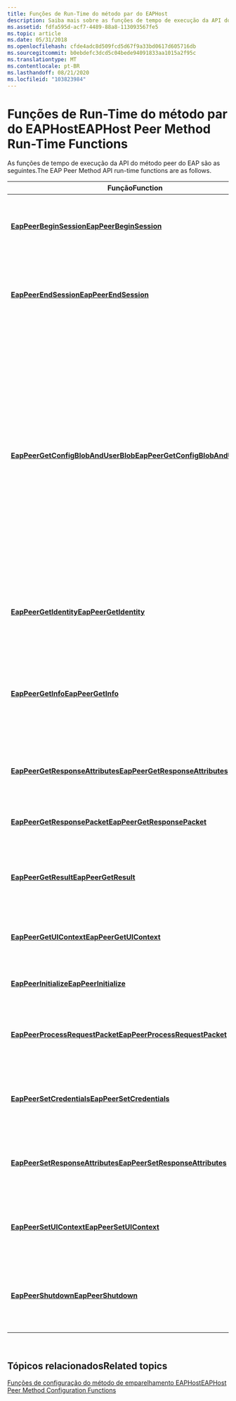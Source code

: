 ```yaml
---
title: Funções de Run-Time do método par do EAPHost
description: Saiba mais sobre as funções de tempo de execução da API do método par do EAPHost. Consulte uma lista de funções e exiba recursos adicionais disponíveis.
ms.assetid: fdfa595d-acf7-4489-88a8-113093567fe5
ms.topic: article
ms.date: 05/31/2018
ms.openlocfilehash: cfde4adc8d509fcd5d67f9a33bd0617d605716db
ms.sourcegitcommit: b0ebdefc3dcd5c04bede94091833aa1015a2f95c
ms.translationtype: MT
ms.contentlocale: pt-BR
ms.lasthandoff: 08/21/2020
ms.locfileid: "103823984"
---
```

# <a name="eaphost-peer-method-run-time-functions"></a><span data-ttu-id="49f72-104">Funções de Run-Time do método par do EAPHost</span><span class="sxs-lookup"><span data-stu-id="49f72-104">EAPHost Peer Method Run-Time Functions</span></span>

<span data-ttu-id="49f72-105">As funções de tempo de execução da API do método peer do EAP são as seguintes.</span><span class="sxs-lookup"><span data-stu-id="49f72-105">The EAP Peer Method API run-time functions are as follows.</span></span>



| <span data-ttu-id="49f72-106">Função</span><span class="sxs-lookup"><span data-stu-id="49f72-106">Function</span></span>                                                                   | <span data-ttu-id="49f72-107">Descrição</span><span class="sxs-lookup"><span data-stu-id="49f72-107">Description</span></span>                                                                                                                                                                                                                 |
|----------------------------------------------------------------------------|-----------------------------------------------------------------------------------------------------------------------------------------------------------------------------------------------------------------------------|
| [<span data-ttu-id="49f72-108">**EapPeerBeginSession**</span><span class="sxs-lookup"><span data-stu-id="49f72-108">**EapPeerBeginSession**</span></span>](/previous-versions/windows/desktop/api/eapmethodpeerapis/nf-eapmethodpeerapis-eappeerbeginsession)                         | <span data-ttu-id="49f72-109">Inicia uma nova sessão de autenticação no mesmo nível EAPHost.</span><span class="sxs-lookup"><span data-stu-id="49f72-109">Starts a new authentication session on the peer EAPHost.</span></span>                                                                                                                                                                    |
| [<span data-ttu-id="49f72-110">**EapPeerEndSession**</span><span class="sxs-lookup"><span data-stu-id="49f72-110">**EapPeerEndSession**</span></span>](/previous-versions/windows/desktop/api/eapmethodpeerapis/nf-eapmethodpeerapis-eappeerendsession)                             | <span data-ttu-id="49f72-111">Encerra uma sessão de autenticação EAP atual entre o EAPHost e o par.</span><span class="sxs-lookup"><span data-stu-id="49f72-111">Terminates a current EAP authentication session between EAPHost and the peer.</span></span>                                                                                                                                               |
| [<span data-ttu-id="49f72-112">**EapPeerGetConfigBlobAndUserBlob**</span><span class="sxs-lookup"><span data-stu-id="49f72-112">**EapPeerGetConfigBlobAndUserBlob**</span></span>](/previous-versions/windows/desktop/api/eapmethodpeerapis/nf-eapmethodpeerapis-eappeergetconfigblobanduserblob) | <span data-ttu-id="49f72-113">Permite que os desenvolvedores de métodos EAP forneçam as várias propriedades de conexão e propriedades de usuário com suporte pelo método.</span><span class="sxs-lookup"><span data-stu-id="49f72-113">Allows EAP method developers to provide the various connection properties and user properties supported by the method.</span></span> <span data-ttu-id="49f72-114">O EAPHost invoca essa função para criar a propriedade de conexão e a propriedade de usuário do método EAP.</span><span class="sxs-lookup"><span data-stu-id="49f72-114">EAPHost invokes this function to create the connection property and user property of the EAP method.</span></span> |
| [<span data-ttu-id="49f72-115">**EapPeerGetIdentity**</span><span class="sxs-lookup"><span data-stu-id="49f72-115">**EapPeerGetIdentity**</span></span>](/previous-versions/windows/desktop/api/eapmethodpeerapis/nf-eapmethodpeerapis-eappeergetidentity)                           | <span data-ttu-id="49f72-116">Obtém a identidade para o método EAP que está chamando.</span><span class="sxs-lookup"><span data-stu-id="49f72-116">Obtains the identity for the EAP method that is calling.</span></span>                                                                                                                                                                    |
| [<span data-ttu-id="49f72-117">**EapPeerGetInfo**</span><span class="sxs-lookup"><span data-stu-id="49f72-117">**EapPeerGetInfo**</span></span>](/previous-versions/windows/desktop/api/eapmethodpeerapis/nf-eapmethodpeerapis-eappeergetinfo)                                   | <span data-ttu-id="49f72-118">Obtém um conjunto de ponteiros de função para uma implementação do método de par EAP carregado.</span><span class="sxs-lookup"><span data-stu-id="49f72-118">Obtains a set of function pointers for an implementation of the loaded EAP peer method.</span></span>                                                                                                                                     |
| [<span data-ttu-id="49f72-119">**EapPeerGetResponseAttributes**</span><span class="sxs-lookup"><span data-stu-id="49f72-119">**EapPeerGetResponseAttributes**</span></span>](/previous-versions/windows/desktop/api/eapmethodpeerapis/nf-eapmethodpeerapis-eappeergetresponseattributes)       | <span data-ttu-id="49f72-120">Obtém uma matriz de atributos EAP do método EAP.</span><span class="sxs-lookup"><span data-stu-id="49f72-120">Obtains an array of EAP attributes from the EAP method.</span></span>                                                                                                                                                                     |
| [<span data-ttu-id="49f72-121">**EapPeerGetResponsePacket**</span><span class="sxs-lookup"><span data-stu-id="49f72-121">**EapPeerGetResponsePacket**</span></span>](/previous-versions/windows/desktop/api/eapmethodpeerapis/nf-eapmethodpeerapis-eappeergetresponsepacket)               | <span data-ttu-id="49f72-122">Obtém um pacote de resposta do método EAP.</span><span class="sxs-lookup"><span data-stu-id="49f72-122">Obtains a response packet from the EAP method.</span></span>                                                                                                                                                                              |
| [<span data-ttu-id="49f72-123">**EapPeerGetResult**</span><span class="sxs-lookup"><span data-stu-id="49f72-123">**EapPeerGetResult**</span></span>](/previous-versions/windows/desktop/api/eapmethodpeerapis/nf-eapmethodpeerapis-eappeergetresult)                               | <span data-ttu-id="49f72-124">Obtém o resultado de uma sessão de autenticação do método EAP.</span><span class="sxs-lookup"><span data-stu-id="49f72-124">Obtains the result of an authentication session from the EAP method.</span></span>                                                                                                                                                        |
| [<span data-ttu-id="49f72-125">**EapPeerGetUIContext**</span><span class="sxs-lookup"><span data-stu-id="49f72-125">**EapPeerGetUIContext**</span></span>](/previous-versions/windows/desktop/api/eapmethodpeerapis/nf-eapmethodpeerapis-eappeergetuicontext)                         | <span data-ttu-id="49f72-126">Obtém o contexto da interface do usuário do método EAP.</span><span class="sxs-lookup"><span data-stu-id="49f72-126">Obtains the user interface context from the EAP method.</span></span>                                                                                                                                                                     |
| [<span data-ttu-id="49f72-127">**EapPeerInitialize**</span><span class="sxs-lookup"><span data-stu-id="49f72-127">**EapPeerInitialize**</span></span>](/previous-versions/windows/desktop/api/eapmethodpeerapis/nf-eapmethodpeerapis-eappeerinitialize)                             | <span data-ttu-id="49f72-128">Inicializa o EAPHost para o método par.</span><span class="sxs-lookup"><span data-stu-id="49f72-128">Initializes EAPHost for the peer method.</span></span>                                                                                                                                                                                    |
| [<span data-ttu-id="49f72-129">**EapPeerProcessRequestPacket**</span><span class="sxs-lookup"><span data-stu-id="49f72-129">**EapPeerProcessRequestPacket**</span></span>](/previous-versions/windows/desktop/api/eapmethodpeerapis/nf-eapmethodpeerapis-eappeerprocessrequestpacket)         | <span data-ttu-id="49f72-130">Processa um pacote recebido pelo EAPHost de um suplicante.</span><span class="sxs-lookup"><span data-stu-id="49f72-130">Processes a packet received by EAPHost from a supplicant.</span></span>                                                                                                                                                                   |
| [<span data-ttu-id="49f72-131">**EapPeerSetCredentials**</span><span class="sxs-lookup"><span data-stu-id="49f72-131">**EapPeerSetCredentials**</span></span>](/previous-versions/windows/desktop/api/eapmethodpeerapis/nf-eapmethodpeerapis-eappeersetcredentials)                     | <span data-ttu-id="49f72-132">Fornece credenciais de usuário novas ou atualizadas para o método EAP.</span><span class="sxs-lookup"><span data-stu-id="49f72-132">Supplies new or updated user credentials to the EAP method.</span></span>                                                                                                                                                                 |
| [<span data-ttu-id="49f72-133">**EapPeerSetResponseAttributes**</span><span class="sxs-lookup"><span data-stu-id="49f72-133">**EapPeerSetResponseAttributes**</span></span>](/previous-versions/windows/desktop/api/eapmethodpeerapis/nf-eapmethodpeerapis-eappeersetresponseattributes)       | <span data-ttu-id="49f72-134">Fornece uma matriz atualizada de atributos EAP para o método EAP.</span><span class="sxs-lookup"><span data-stu-id="49f72-134">Provides an updated array of EAP attributes to the EAP method.</span></span>                                                                                                                                                              |
| [<span data-ttu-id="49f72-135">**EapPeerSetUIContext**</span><span class="sxs-lookup"><span data-stu-id="49f72-135">**EapPeerSetUIContext**</span></span>](/previous-versions/windows/desktop/api/eapmethodpeerapis/nf-eapmethodpeerapis-eappeersetuicontext)                         | <span data-ttu-id="49f72-136">Fornece um contexto de interface do usuário para o método EAP.</span><span class="sxs-lookup"><span data-stu-id="49f72-136">Provides a user interface context to the EAP method.</span></span>                                                                                                                                                                        |
| [<span data-ttu-id="49f72-137">**EapPeerShutdown**</span><span class="sxs-lookup"><span data-stu-id="49f72-137">**EapPeerShutdown**</span></span>](/previous-versions/windows/desktop/api/eapmethodpeerapis/nf-eapmethodpeerapis-eappeershutdown)                                 | <span data-ttu-id="49f72-138">Desliga o método EAP e se prepara para descarregar sua DLL correspondente.</span><span class="sxs-lookup"><span data-stu-id="49f72-138">Shuts down the EAP method and prepares to unload its corresponding DLL.</span></span>                                                                                                                                                     |



 

## <a name="related-topics"></a><span data-ttu-id="49f72-139">Tópicos relacionados</span><span class="sxs-lookup"><span data-stu-id="49f72-139">Related topics</span></span>

<dl> <dt>

[<span data-ttu-id="49f72-140">Funções de configuração do método de emparelhamento EAPHost</span><span class="sxs-lookup"><span data-stu-id="49f72-140">EAPHost Peer Method Configuration Functions</span></span>](eaphost-peer-method-run-time-functions.md)
</dt> </dl>

 

 




